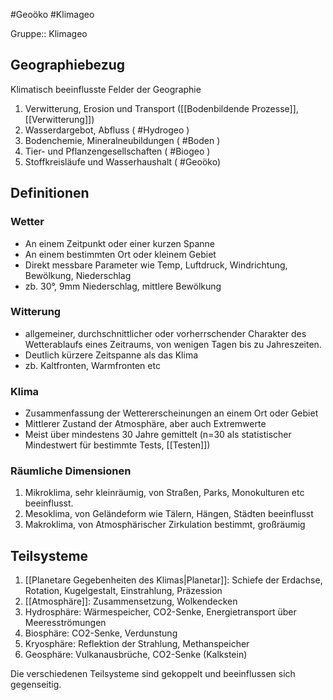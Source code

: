 #Geoöko #Klimageo

Gruppe:: Klimageo

## Geographiebezug

Klimatisch beeinflusste Felder der Geographie
1. Verwitterung, Erosion und Transport ([[Bodenbildende Prozesse]], [[Verwitterung]])
2. Wasserdargebot, Abfluss ( #Hydrogeo )
3. Bodenchemie, Mineralneubildungen ( #Boden )
4. Tier- und Pflanzengesellschaften ( #Biogeo )
5. Stoffkreisläufe und Wasserhaushalt ( #Geoöko)

## Definitionen

### Wetter

- An einem Zeitpunkt oder einer kurzen Spanne
- An einem bestimmten Ort oder kleinem Gebiet
- Direkt messbare Parameter wie Temp, Luftdruck, Windrichtung, Bewölkung, Niederschlag
- zb. 30°, 9mm Niederschlag, mittlere Bewölkung

### Witterung

- allgemeiner, durchschnittlicher oder vorherrschender Charakter des Wetterablaufs eines Zeitraums, von wenigen Tagen bis zu Jahreszeiten.
- Deutlich kürzere Zeitspanne als das Klima
- zb. Kaltfronten, Warmfronten etc

### Klima

- Zusammenfassung der Wettererscheinungen an einem Ort oder Gebiet
- Mittlerer Zustand der Atmosphäre, aber auch Extremwerte
- Meist über mindestens 30 Jahre gemittelt (n=30 als statistischer Mindestwert für bestimmte Tests, [[Testen]])

### Räumliche Dimensionen

1. Mikroklima, sehr kleinräumig, von Straßen, Parks, Monokulturen etc beeinflusst.
2. Mesoklima, von Geländeform wie Tälern, Hängen, Städten beeinflusst
3. Makroklima, von Atmosphärischer Zirkulation bestimmt, großräumig

## Teilsysteme

1. [[Planetare Gegebenheiten des Klimas|Planetar]]: Schiefe der Erdachse, Rotation, Kugelgestalt, Einstrahlung, Präzession
2. [[Atmosphäre]]: Zusammensetzung, Wolkendecken
3. Hydrosphäre: Wärmespeicher, CO2-Senke, Energietransport über Meeresströmungen
4. Biosphäre: CO2-Senke, Verdunstung
5. Kryosphäre: Reflektion der Strahlung, Methanspeicher
6. Geosphäre: Vulkanausbrüche, CO2-Senke (Kalkstein)

Die verschiedenen Teilsysteme sind gekoppelt und beeinflussen sich gegenseitig.

